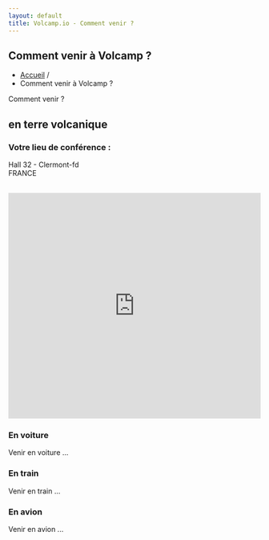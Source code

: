 ```yaml
---
layout: default
title: Volcamp.io - Comment venir ?
---
```

<section class="page-header" style="background-image:url(https://www.volcamp.io/asset/images/chainedespuys_header.jpg);">
    <div class="container">
        <div class="row justify-content-center">
            <div class="col-lg-8">
                <div class="content text-center">
                    <h1 class="mb-3 text-white text-capitalize letter-spacing">Comment venir à Volcamp ?</h1>
                    <div class="divider mx-auto mb-4 bg-white"></div>
                    <ul class="list-inline">
                        <li class="list-inline-item"><a href="/">Accueil</a> /</li>
                        <li class="list-inline-item">Comment venir à Volcamp ?</li>
                    </ul>
                </div>
            </div>
        </div>
    </div>
</section>
<section class="section-speaker section">
    <div class="container">
        <div class="row section-heading">
            <div class="col-lg-8">
                <div class="heading"><span class="stroke-text">Comment venir ?</span>
                    <div class="pl-90">
                        <h2 class="text-white">en terre volcanique</h2>
                    </div>
                </div>
            </div>
        </div>
        <div class="row">
            <div class="col-lg-12">
                <h3>Votre lieu de conférence :</h3>
                <p class="lead">Hall 32 - Clermont-fd<br>FRANCE</p><br>
                <iframe src="https://www.google.com/maps/embed?pb=!1m18!1m12!1m3!1d2782.0288481410394!2d3.1033946159694747!3d45.79064977910623!2m3!1f0!2f0!3f0!3m2!1i1024!2i768!4f13.1!3m3!1m2!1s0x47f7192e32f7de63%3A0xfba5b42e42a6b1c6!2sHall32!5e0!3m2!1sfr!2sfr!4v1584201754205!5m2!1sfr!2sfr" width="100%" height="450" style="border:0;border: none;" allowfullscreen="" aria-hidden="false" tabindex="0"></iframe>
            </div>
        </div>
        <div class="row">
            <div class="col-lg-12">
                <h3>En voiture</h3>
                <p>Venir en voiture ...</p>
                <h3>En train</h3>
                <p>Venir en train ...</p>
                <h3>En avion</h3>
                <p>Venir en avion ...</p>
            </div>
        </div>
    </div>
</section>